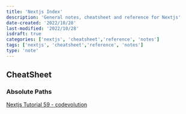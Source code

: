 ```yaml
---
title: 'Nextjs Index'
description: 'General notes, cheatsheet and reference for Nextjs'
date-created: '2022/10/28'
last-modified: '2022/10/28'
isdraft: true
categories: ['nextjs', 'cheatsheet','reference', 'notes']
tags: ['nextjs', 'cheatsheet','reference', 'notes']
type: 'note'
---
```



## CheatSheet

### Absolute Paths 

[Nextjs Tutorial 59 - codevolution](https://www.youtube.com/watch?v=V-ntY44UvhM&feature=youtu.be)